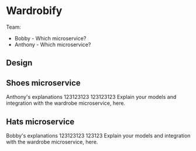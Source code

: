 # Wardrobify

Team:

* Bobby - Which microservice?
* Anthony - Which microservice?

## Design

## Shoes microservice

Anthony's explanations
123123123
123123123
Explain your models and integration with the wardrobe
microservice, here.

## Hats microservice
Bobby's explanations
123123123
123123
Explain your models and integration with the wardrobe
microservice, here.
